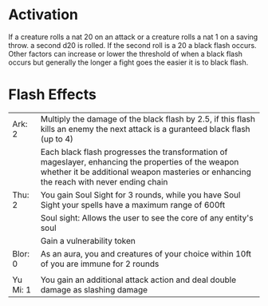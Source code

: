 # Activation

If a creature rolls a nat 20 on an attack or a creature rolls a nat 1 on a saving throw. a second d20 is rolled. If the second roll is a 20 a black flash occurs. Other factors can increase or lower the threshold of when a black flash occurs but generally the longer a fight goes the easier it is to black flash.

#  Flash Effects

|          |                                                                                                                                                                                               |
| -------- | --------------------------------------------------------------------------------------------------------------------------------------------------------------------------------------------- |
| Ark: 2   | Multiply the damage of the black flash by 2.5, if this flash kills an enemy the next attack is a guranteed black flash (up to 4)                                                              |
|          | Each black flash progresses the transformation of mageslayer, enhancing the properties of the weapon whether it be additional weapon masteries or enhancing the reach with never ending chain |
| Thu: 2   | You gain Soul Sight for 3 rounds, while you have Soul Sight your spells have a maximum range of 600ft                                                                                         |
|          | Soul sight: Allows the user to see the core of any entity's soul                                                                                                                              |
|          | Gain a vulnerability token                                                                                                                                                                    |
| Blor: 0  | As an aura, you and creatures of your choice within 10ft of you are immune for 2 rounds                                                                                                       |
|          |                                                                                                                                                                                               |
| Yu Mi: 1 | You gain an additional attack action and deal double damage as slashing damage                                                                                                                |